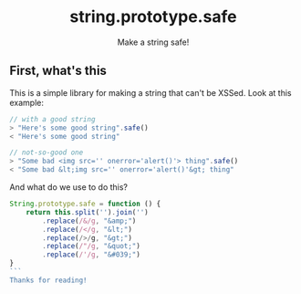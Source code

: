 <div align="center" text-align="center" style="text-align: center;">
<h1>string.prototype.safe</h1>
<p>Make a string safe!</p>
</div>

## First, what's this
This is a simple library for making a string that can't be XSSed.
Look at this example:
```js
// with a good string
> "Here's some good string".safe()
< "Here's some good string"

// not-so-good one
> "Some bad <img src='' onerror='alert()'> thing".safe()
< "Some bad &lt;img src='' onerror='alert()'&gt; thing"
```
And what do we use to do this?
````js
String.prototype.safe = function () {
	return this.split('').join('')
		.replace(/&/g, "&amp;")
		.replace(/</g, "&lt;")
		.replace(/>/g, "&gt;")
		.replace(/"/g, "&quot;")
		.replace(/'/g, "&#039;")
}
```
Thanks for reading!
